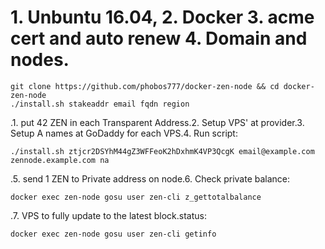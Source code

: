 # 1. Unbuntu 16.04, 2. Docker 3. acme cert and auto renew 4. Domain and nodes.  

```
git clone https://github.com/phobos777/docker-zen-node && cd docker-zen-node
./install.sh stakeaddr email fqdn region
```

.1. put 42 ZEN in each Transparent Address.2. Setup VPS' at provider.3. Setup A names at GoDaddy for each VPS.4. Run script:

`./install.sh ztjcr2DSYhM44gZ3WFFeoK2hDxhmK4VP3QcgK email@example.com zennode.example.com na`

.5. send 1 ZEN to Private address on node.6. Check private balance:

```
docker exec zen-node gosu user zen-cli z_gettotalbalance
```

.7. VPS to fully update to the latest block.status:

```
docker exec zen-node gosu user zen-cli getinfo
```

